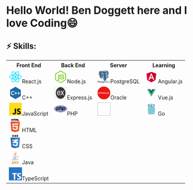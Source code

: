 # Hello World! Ben Doggett here and I love Coding😄

<!--
**bbdoggett3/bbdoggett3** is a ✨ _special_ ✨ repository because its `README.md` (this file) appears on your GitHub profile.

Here are some ideas to get you started:

- 🔭 I’m currently working on ...
- 🌱 I’m currently learning ...
- 👯 I’m looking to collaborate on ...
- 🤔 I’m looking for help with ...
- 💬 Ask me about ...
- 📫 How to reach me: ...
- 😄 Pronouns: ...
- ⚡ Fun fact: ...
-->

## ⚡ Skills:
<table style="width:100%" >
  <tr>
    <th>Front End</th>
    <th>Back End</th> 
    <th>Server</th> 
    <th>Learning</th>
  </tr>
  <tr>
    <td><img style= "width:35px; height:35px;" src = "./pictures/another react logo.png">React.js</td>
    <td><img style= "width:35px; height:35px;" src = "./pictures/node-js-icon.png">Node.js</td>
    <td><img style= "width:35px; height:35px;" src = "./pictures/postgresql.png">PostgreSQL</td>
    <td><img style= "width:35px; height:35px;" src = "./pictures/Angular.png">Angular.js</td>

  </tr>
  <tr>
    <td><img style= "width:35px; height:35px;" src = "./pictures/c-plus-plus-icon.png">C++</td>
    <td><img style= "width:35px; height:35px;" src = "./pictures/express-icon.png">Express.js</td>
    <td><img style= "width:35px; height:35px;" src = "./pictures/Oracle.png">Oracle</td>
    <td><img style= "width:35px; height:35px;" src = "./pictures/Vue.png">Vue.js</td>

  </tr>
  <tr>
    <td><img style= "width:35px; height:35px;" src = "./pictures/javascript-icon.png">JavaScript</td>
    <td><img style= "width:35px; height:35px;" src = "./pictures/php.png">PHP</td>
    <td><img style= "width:35px; height:35px;"></td>
    <td><img style= "width:35px; height:35px;" src = "./pictures/golang.png">Go</td>

  </tr>
  <tr>
    <td><img style= "width:35px; height:35px;" src = "./pictures/html5.png">HTML</td>
  </tr>
  <tr>
    <td><img style= "width:35px; height:35px;" src = "./pictures/css3.png">CSS</td>
  </tr>
  <tr>
    <td><img style= "width:35px; height:35px;" src = "./pictures/java.png">Java</td>
  </tr>
  <tr>
    <td><img style= "width:35px; height:35px;" src = "./pictures/typescript.png">TypeScript</td>
  </tr>

</table>
